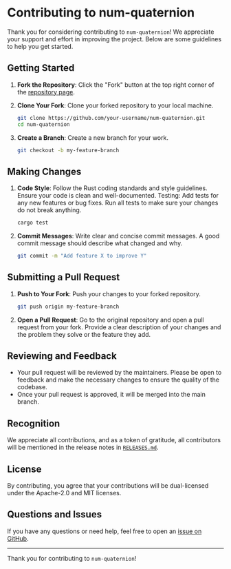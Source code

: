 # Contributing to num-quaternion

Thank you for considering contributing to `num-quaternion`! We appreciate your
support and effort in improving the project. Below are some guidelines to help
you get started.

## Getting Started

1. **Fork the Repository**: Click the "Fork" button at the top right corner of
the [repository page](https://github.com/ralphtandetzky/num-quaternion).

2. **Clone Your Fork**: Clone your forked repository to your local machine.
    ```sh
    git clone https://github.com/your-username/num-quaternion.git
    cd num-quaternion
    ```

3. **Create a Branch**: Create a new branch for your work.
    ```sh
    git checkout -b my-feature-branch
    ```

## Making Changes

1. **Code Style**: Follow the Rust coding standards and style guidelines.
    Ensure your code is clean and well-documented. Testing: Add tests for any
    new features or bug fixes. Run all tests to make sure your changes do not
    break anything.
    ```sh
    cargo test
    ```

2. **Commit Messages**: Write clear and concise commit messages. A good commit
    message should describe what changed and why.
    ```sh
    git commit -m "Add feature X to improve Y"
    ```

## Submitting a Pull Request

1. **Push to Your Fork**: Push your changes to your forked repository.
    ```sh
    git push origin my-feature-branch
    ```

2. **Open a Pull Request**: Go to the original repository and open a pull
    request from your fork. Provide a clear description of your changes and
    the problem they solve or the feature they add.

## Reviewing and Feedback

* Your pull request will be reviewed by the maintainers. Please be open to
  feedback and make the necessary changes to ensure the quality of the
  codebase.
* Once your pull request is approved, it will be merged into the main branch.

## Recognition

We appreciate all contributions, and as a token of gratitude, all contributors will be mentioned in the release notes in [`RELEASES.md`](RELEASES.md).

## License

By contributing, you agree that your contributions will be
dual-licensed under the Apache-2.0 and MIT licenses.

## Questions and Issues

If you have any questions or need help, feel free to open an
[issue on GitHub](https://github.com/ralphtandetzky/num-quaternion/issues).

-----------

Thank you for contributing to `num-quaternion`!

